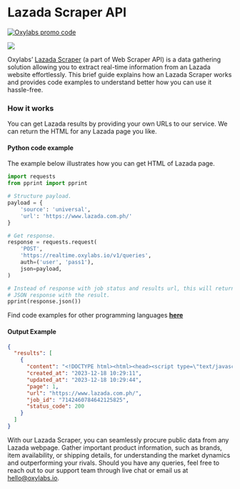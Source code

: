 # Lazada Scraper API

[![Oxylabs promo code](https://user-images.githubusercontent.com/129506779/250792357-8289e25e-9c36-4dc0-a5e2-2706db797bb5.png)](https://oxylabs.go2cloud.org/aff_c?offer_id=7&aff_id=877&url_id=112)

[![](https://dcbadge.vercel.app/api/server/eWsVUJrnG5)](https://discord.gg/GbxmdGhZjq)

Oxylabs’ [Lazada Scraper](https://oxylabs.io/products/scraper-api/ecommerce/lazada?utm_source=github&utm_medium=repositories&utm_campaign=product) (a part of Web Scraper API) is a data gathering solution allowing you to extract real-time information from an Lazada website effortlessly. This brief guide explains how an Lazada Scraper works and provides code examples to understand better how you can use it hassle-free.

### How it works

You can get Lazada results by providing your own URLs to our service. We can return the HTML for any Lazada page you like.

#### Python code example

The example below illustrates how you can get HTML of Lazada page.

```python
import requests
from pprint import pprint

# Structure payload.
payload = {
    'source': 'universal',
    'url': 'https://www.lazada.com.ph/'
}

# Get response.
response = requests.request(
    'POST',
    'https://realtime.oxylabs.io/v1/queries',
    auth=('user', 'pass1'),
    json=payload,
)

# Instead of response with job status and results url, this will return the
# JSON response with the result.
pprint(response.json())
```
Find code examples for other programming languages [**here**](https://github.com/oxylabs/lazada-scraper/tree/main/code%20examples)

#### Output Example
```json
{
  "results": [
    {
      "content": "<!DOCTYPE html><html><head><script type=\"text/javascript\" async=\"\" src=\"//g.lazcdn.com/g/lzdmod/im/5 ... </html>",
      "created_at": "2023-12-18 10:29:11",
      "updated_at": "2023-12-18 10:29:44",
      "page": 1,
      "url": "https://www.lazada.com.ph/",
      "job_id": "7142460784642125825",
      "status_code": 200
    }
  ]
}
```
With our Lazada Scraper, you can seamlessly procure public data from any Lazada webpage. Gather important product information, such as brands, item availability, or shipping details, for understanding the market dynamics and outperforming your rivals. Should you have any queries, feel free to reach out to our support team through live chat or email us at hello@oxylabs.io.
